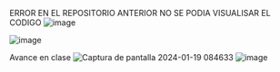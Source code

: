 ERROR EN EL REPOSITORIO ANTERIOR NO SE PODIA VISUALISAR EL CODIGO 
![image](https://github.com/jonatanjc/bandera-app/assets/116099503/ec54887d-2a8a-481f-9e66-c635f7cce51a)


![image](https://github.com/jonatanjc/bandera-app/assets/116099503/a189e385-6b67-4846-aa75-eeecd33496fa)

Avance en clase 
![Captura de pantalla 2024-01-19 084633](https://github.com/jonatanjc/bandera-app/assets/116099503/78138f22-eea7-4d86-9934-0470ca3d4cc0)
![image](https://github.com/jonatanjc/bandera-app/assets/116099503/f571c899-7d78-41f9-ae34-2271d4089c2a)
